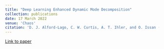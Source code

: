 ```yaml
---
title: "Deep Learning Enhanced Dynamic Mode Decomposition"
collection: publications
date: 17 March 2022
venue: 'Chaos'
citation: 'D. J. Alford-Lago, C. W. Curtis, A. T. Ihler, and O. Issan (2022) Deep Learning Enhanced Dynamic Mode Decomposition. Chaos 32. doi:10.1063/5.0073893'
---
```


[Link to paper](https://aip.scitation.org/doi/10.1063/5.0073893)


[comment]: <> (<details><summary>BibTex</summary>)

[comment]: <> (    @article{dldmd_2022,)

[comment]: <> (    author = {Alford-Lago,D. J.  and Curtis,C. W.  and Ihler,A. T.  and Issan,O. },)

[comment]: <> (    title = {Deep learning enhanced dynamic mode decomposition},)

[comment]: <> (    journal = {Chaos: An Interdisciplinary Journal of Nonlinear Science},)

[comment]: <> (    volume = {32},)

[comment]: <> (    number = {3},)

[comment]: <> (    pages = {033116},)

[comment]: <> (    year = {2022},)

[comment]: <> (    doi = {10.1063/5.0073893},)

[comment]: <> (    URL = {https://doi.org/10.1063/5.0073893},)

[comment]: <> (    eprint = {https://doi.org/10.1063/5.0073893})

[comment]: <> (    })

[comment]: <> (</details>)